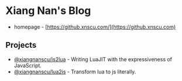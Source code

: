 # Xiang Nan's Blog
- homepage - [https://github.xnscu.com/](https://github.xnscu.com)
## Projects
- [@xiangnanscu/js2lua](https://github.xnscu.com/js2lua/) - Writing LuaJIT with the expressiveness of JavaScript.
- [@xiangnanscu/lua2js](https://github.xnscu.com/lua2js/) - Transform lua to js literally.



